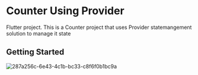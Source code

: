 # Counter Using Provider

 Flutter project.
 This is a Counter project that uses Provider statemangement solution to manage it state
 
 
 

## Getting Started

![287a256c-6e43-4c1b-bc33-c8f6f0b1bc9a](https://user-images.githubusercontent.com/56762506/158149873-afbde733-108d-4b98-b2df-a82038efa29e.gif)
